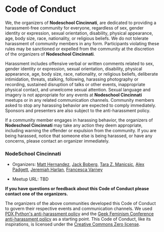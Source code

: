 # Code of Conduct

We, the organizers of **Nodeschool Cincinnati**, are dedicated to providing a
harassment-free community for everyone, regardless of sex, gender identity or
expression, sexual orientation, disability, physical appearance, age, body
size, race, nationality, or religious beliefs. We do not tolerate harassment of
community members in any form. Participants violating these rules may be
sanctioned or expelled from the community at the discretion of the organizers
of **Nodeschool Cincinnati**.

Harassment includes offensive verbal or written comments related to sex, gender
identity or expression, sexual orientation, disability, physical appearance,
age, body size, race, nationality, or religious beliefs, deliberate
intimidation, threats, stalking, following, harassing photography or recording,
sustained disruption of talks or other events, inappropriate physical contact,
and unwelcome sexual attention. Sexual language and imagery is not appropriate
for any events at **Nodeschool Cincinnati** meetups or in any related
communication channels. Community members asked to stop any harassing behavior
are expected to comply immediately. Sponsors and presenters are also subject to
the anti-harassment policy.

If a community member engages in harassing behavior, the organizers of
**Nodeschool Cincinnati** may take any action they deem appropriate, including
warning the offender or expulsion from the community. If you are being
harassed, notice that someone else is being harassed, or have any concerns,
please contact an organizer immediately.

### **NodeSchool Cincinnati**

* Organizers: [Matt Hernandez](https://twitter.com/fiveisprime), [Jack Boberg](https://twitter.com/jackboberg), [Tara Z. Manicsic](https://twitter.com/tzmanics), [Alex Padgett](https://twitter.com/apcomplete), [Jeremiah Harlan](https://twitter.com/theworkflow15), [Francesca Varney](https://twitter.com/varFranv)

* Meetup URL: TBD

**If you have questions or feedback about this Code of Conduct please contact
one of the organizers.**

The organizers of the above communities developed this Code of Conduct to
govern their respective events and communication channels. We used
[PDX Python's anti-harassment policy](http://www.meetup.com/pdxpython/pages/Code_of_Conduct/)
and the
[Geek Feminism Conference anti-harassment policy](http://geekfeminism.wikia.com/wiki/Conference_anti-harassment/Policy)
as a starting point. This Code of Conduct, like its inspirations, is licensed
under the
[Creative Commons Zero license](http://creativecommons.org/publicdomain/zero/1.0/).
